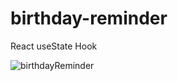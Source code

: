 # birthday-reminder
React useState Hook  

![birthdayReminder](https://user-images.githubusercontent.com/108392678/197387314-289feabb-e20b-45db-bbdd-a7d95e044964.png)
